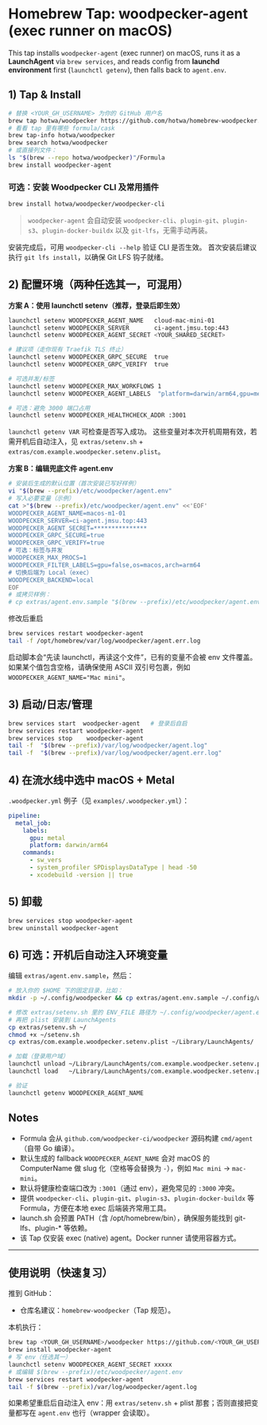 # Homebrew Tap: woodpecker-agent (exec runner on macOS)

This tap installs `woodpecker-agent` (exec runner) on macOS, runs it as a **LaunchAgent** via `brew services`, and reads config from **launchd environment** first (`launchctl getenv`), then falls back to `agent.env`.

## 1) Tap & Install

```bash
# 替换 <YOUR_GH_USERNAME> 为你的 GitHub 用户名
brew tap hotwa/woodpecker https://github.com/hotwa/homebrew-woodpecker.git
# 看看 tap 里有哪些 formula/cask
brew tap-info hotwa/woodpecker
brew search hotwa/woodpecker
# 或直接列文件：
ls "$(brew --repo hotwa/woodpecker)"/Formula
brew install woodpecker-agent
```

### 可选：安装 Woodpecker CLI 及常用插件

```bash
brew install hotwa/woodpecker/woodpecker-cli
```

> `woodpecker-agent` 会自动安装 `woodpecker-cli`、`plugin-git`、`plugin-s3`、`plugin-docker-buildx` 以及 `git-lfs`，无需手动再装。

安装完成后，可用 `woodpecker-cli --help` 验证 CLI 是否生效。
首次安装后建议执行 `git lfs install`，以确保 Git LFS 钩子就绪。

## 2) 配置环境（两种任选其一，可混用）

**方案 A：使用 launchctl setenv（推荐，登录后即生效）**

```bash
launchctl setenv WOODPECKER_AGENT_NAME   cloud-mac-mini-01
launchctl setenv WOODPECKER_SERVER       ci-agent.jmsu.top:443
launchctl setenv WOODPECKER_AGENT_SECRET <YOUR_SHARED_SECRET>

# 建议项（走你现有 Traefik TLS 终止）
launchctl setenv WOODPECKER_GRPC_SECURE  true
launchctl setenv WOODPECKER_GRPC_VERIFY  true

# 可选并发/标签
launchctl setenv WOODPECKER_MAX_WORKFLOWS 1
launchctl setenv WOODPECKER_AGENT_LABELS  "platform=darwin/arm64,gpu=metal,host=$(hostname)"

# 可选：避免 3000 端口占用
launchctl setenv WOODPECKER_HEALTHCHECK_ADDR :3001
```

`launchctl getenv VAR` 可检查是否写入成功。
这些变量对本次开机周期有效，若需开机后自动注入，见 `extras/setenv.sh` + `extras/com.example.woodpecker.setenv.plist`。

**方案 B：编辑兜底文件 agent.env**

```bash
# 安装后生成的默认位置（首次安装已写好样例）
vi "$(brew --prefix)/etc/woodpecker/agent.env"
# 写入必要变量（示例）
cat >"$(brew --prefix)/etc/woodpecker/agent.env" <<'EOF'
WOODPECKER_AGENT_NAME=macos-m1-01
WOODPECKER_SERVER=ci-agent.jmsu.top:443
WOODPECKER_AGENT_SECRET=***************
WOODPECKER_GRPC_SECURE=true
WOODPECKER_GRPC_VERIFY=true
# 可选：标签与并发
WOODPECKER_MAX_PROCS=1
WOODPECKER_FILTER_LABELS=gpu=false,os=macos,arch=arm64
# 切换后端为 Local（exec）
WOODPECKER_BACKEND=local
EOF
# 或拷贝样例：
# cp extras/agent.env.sample "$(brew --prefix)/etc/woodpecker/agent.env"
```

修改后重启

```bash
brew services restart woodpecker-agent
tail -f /opt/homebrew/var/log/woodpecker/agent.err.log
```

启动脚本会“先读 launchctl，再读这个文件”，已有的变量不会被 env 文件覆盖。
如果某个值包含空格，请确保使用 ASCII 双引号包裹，例如 `WOODPECKER_AGENT_NAME="Mac mini"`。

## 3) 启动/日志/管理

```bash
brew services start  woodpecker-agent   # 登录后自启
brew services restart woodpecker-agent
brew services stop    woodpecker-agent
tail -f  "$(brew --prefix)/var/log/woodpecker/agent.log"
tail -f  "$(brew --prefix)/var/log/woodpecker/agent.err.log"
```

## 4) 在流水线中选中 macOS + Metal

`.woodpecker.yml` 例子（见 `examples/.woodpecker.yml`）：

```yaml
pipeline:
  metal_job:
    labels:
      gpu: metal
      platform: darwin/arm64
    commands:
      - sw_vers
      - system_profiler SPDisplaysDataType | head -50
      - xcodebuild -version || true
```

## 5) 卸载

```bash
brew services stop woodpecker-agent
brew uninstall woodpecker-agent
```

## 6) 可选：开机后自动注入环境变量

编辑 `extras/agent.env.sample`，然后：

```bash
# 放入你的 $HOME 下的固定目录，比如：
mkdir -p ~/.config/woodpecker && cp extras/agent.env.sample ~/.config/woodpecker/agent.env

# 修改 extras/setenv.sh 里的 ENV_FILE 路径为 ~/.config/woodpecker/agent.env
# 再把 plist 安装到 LaunchAgents
cp extras/setenv.sh ~/
chmod +x ~/setenv.sh
cp extras/com.example.woodpecker.setenv.plist ~/Library/LaunchAgents/

# 加载（登录用户域）
launchctl unload ~/Library/LaunchAgents/com.example.woodpecker.setenv.plist 2>/dev/null || true
launchctl load   ~/Library/LaunchAgents/com.example.woodpecker.setenv.plist

# 验证
launchctl getenv WOODPECKER_AGENT_NAME
```

## Notes

- Formula 会从 `github.com/woodpecker-ci/woodpecker` 源码构建 `cmd/agent`（自带 Go 编译）。
- 默认生成的 fallback `WOODPECKER_AGENT_NAME` 会对 macOS 的 ComputerName 做 slug 化（空格等会替换为 `-`），例如 `Mac mini` → `mac-mini`。
- 默认将健康检查端口改为 `:3001`（通过 env），避免常见的 `:3000` 冲突。
- 提供 `woodpecker-cli`、`plugin-git`、`plugin-s3`、`plugin-docker-buildx` 等 Formula，方便在本地 exec 后端装齐常用工具。
- launch.sh 会预置 PATH（含 /opt/homebrew/bin），确保服务能找到 git-lfs、plugin-* 等依赖。
- 该 Tap 仅安装 exec (native) agent。Docker runner 请使用容器方式。

---

## 使用说明（快速复习）

推到 GitHub：

- 仓库名建议：`homebrew-woodpecker`（Tap 规范）。

本机执行：

```bash
brew tap <YOUR_GH_USERNAME>/woodpecker https://github.com/<YOUR_GH_USERNAME>/homebrew-woodpecker.git
brew install woodpecker-agent
# 写 env（任选其一）
launchctl setenv WOODPECKER_AGENT_SECRET xxxxx
# 或编辑 $(brew --prefix)/etc/woodpecker/agent.env
brew services restart woodpecker-agent
tail -f $(brew --prefix)/var/log/woodpecker/agent.log
```

如果希望重启后自动注入 env：用 `extras/setenv.sh` + plist 那套；否则直接把变量都写在 `agent.env` 也行（wrapper 会读取）。
